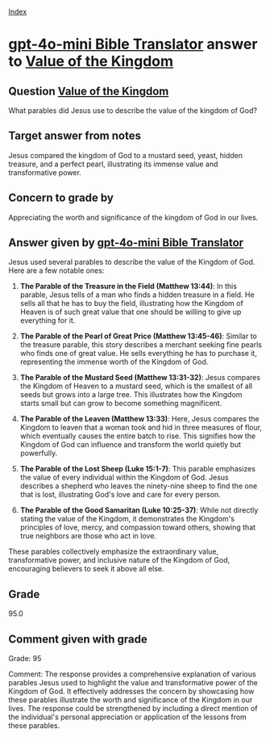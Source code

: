 
[Index](../../index.md)
# [gpt-4o-mini Bible Translator](../../answering_models/gpt-4o-mini_Bible_Translator.md) answer to [Value of the Kingdom](../../questions/Value_of_the_Kingdom.md)

## Question [Value of the Kingdom](../../questions/Value_of_the_Kingdom.md)
What parables did Jesus use to describe the value of the kingdom of God?

## Target answer from notes
Jesus compared the kingdom of God to a mustard seed, yeast, hidden treasure, and a perfect pearl, illustrating its immense value and transformative power.

## Concern to grade by
Appreciating the worth and significance of the kingdom of God in our lives.

## Answer given by [gpt-4o-mini Bible Translator](../../answering_models/gpt-4o-mini_Bible_Translator.md)
Jesus used several parables to describe the value of the Kingdom of God. Here are a few notable ones:

1. **The Parable of the Treasure in the Field (Matthew 13:44)**: In this parable, Jesus tells of a man who finds a hidden treasure in a field. He sells all that he has to buy the field, illustrating how the Kingdom of Heaven is of such great value that one should be willing to give up everything for it.

2. **The Parable of the Pearl of Great Price (Matthew 13:45-46)**: Similar to the treasure parable, this story describes a merchant seeking fine pearls who finds one of great value. He sells everything he has to purchase it, representing the immense worth of the Kingdom of God.

3. **The Parable of the Mustard Seed (Matthew 13:31-32)**: Jesus compares the Kingdom of Heaven to a mustard seed, which is the smallest of all seeds but grows into a large tree. This illustrates how the Kingdom starts small but can grow to become something magnificent.

4. **The Parable of the Leaven (Matthew 13:33)**: Here, Jesus compares the Kingdom to leaven that a woman took and hid in three measures of flour, which eventually causes the entire batch to rise. This signifies how the Kingdom of God can influence and transform the world quietly but powerfully.

5. **The Parable of the Lost Sheep (Luke 15:1-7)**: This parable emphasizes the value of every individual within the Kingdom of God. Jesus describes a shepherd who leaves the ninety-nine sheep to find the one that is lost, illustrating God's love and care for every person.

6. **The Parable of the Good Samaritan (Luke 10:25-37)**: While not directly stating the value of the Kingdom, it demonstrates the Kingdom's principles of love, mercy, and compassion toward others, showing that true neighbors are those who act in love.

These parables collectively emphasize the extraordinary value, transformative power, and inclusive nature of the Kingdom of God, encouraging believers to seek it above all else.

## Grade
95.0

## Comment given with grade
Grade: 95

Comment: The response provides a comprehensive explanation of various parables Jesus used to highlight the value and transformative power of the Kingdom of God. It effectively addresses the concern by showcasing how these parables illustrate the worth and significance of the Kingdom in our lives. The response could be strengthened by including a direct mention of the individual's personal appreciation or application of the lessons from these parables.
